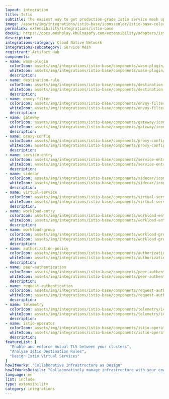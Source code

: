 ```yaml
---
layout: integration
title: Istio
subtitle: The easiest way to get production-grade Istio service mesh up and running
image: /assets/img/integrations/istio-base/icons/color/istio-base-color.svg
permalink: extensibility/integrations/istio-base
docURL: https://docs.meshplay.khulnasofy.com/extensibility/adapters/istio
description: 
integrations-category: Cloud Native Network
integrations-subcategory: Service Mesh
registrant: Artifact Hub
components: 
- name: wasm-plugin
  colorIcon: assets/img/integrations/istio-base/components/wasm-plugin/icons/color/wasm-plugin-color.svg
  whiteIcon: assets/img/integrations/istio-base/components/wasm-plugin/icons/white/wasm-plugin-white.svg
  description: 
- name: destination-rule
  colorIcon: assets/img/integrations/istio-base/components/destination-rule/icons/color/destination-rule-color.svg
  whiteIcon: assets/img/integrations/istio-base/components/destination-rule/icons/white/destination-rule-white.svg
  description: 
- name: envoy-filter
  colorIcon: assets/img/integrations/istio-base/components/envoy-filter/icons/color/envoy-filter-color.svg
  whiteIcon: assets/img/integrations/istio-base/components/envoy-filter/icons/white/envoy-filter-white.svg
  description: 
- name: gateway
  colorIcon: assets/img/integrations/istio-base/components/gateway/icons/color/gateway-color.svg
  whiteIcon: assets/img/integrations/istio-base/components/gateway/icons/white/gateway-white.svg
  description: 
- name: proxy-config
  colorIcon: assets/img/integrations/istio-base/components/proxy-config/icons/color/proxy-config-color.svg
  whiteIcon: assets/img/integrations/istio-base/components/proxy-config/icons/white/proxy-config-white.svg
  description: 
- name: service-entry
  colorIcon: assets/img/integrations/istio-base/components/service-entry/icons/color/service-entry-color.svg
  whiteIcon: assets/img/integrations/istio-base/components/service-entry/icons/white/service-entry-white.svg
  description: 
- name: sidecar
  colorIcon: assets/img/integrations/istio-base/components/sidecar/icons/color/sidecar-color.svg
  whiteIcon: assets/img/integrations/istio-base/components/sidecar/icons/white/sidecar-white.svg
  description: 
- name: virtual-service
  colorIcon: assets/img/integrations/istio-base/components/virtual-service/icons/color/virtual-service-color.svg
  whiteIcon: assets/img/integrations/istio-base/components/virtual-service/icons/white/virtual-service-white.svg
  description: 
- name: workload-entry
  colorIcon: assets/img/integrations/istio-base/components/workload-entry/icons/color/workload-entry-color.svg
  whiteIcon: assets/img/integrations/istio-base/components/workload-entry/icons/white/workload-entry-white.svg
  description: 
- name: workload-group
  colorIcon: assets/img/integrations/istio-base/components/workload-group/icons/color/workload-group-color.svg
  whiteIcon: assets/img/integrations/istio-base/components/workload-group/icons/white/workload-group-white.svg
  description: 
- name: authorization-policy
  colorIcon: assets/img/integrations/istio-base/components/authorization-policy/icons/color/authorization-policy-color.svg
  whiteIcon: assets/img/integrations/istio-base/components/authorization-policy/icons/white/authorization-policy-white.svg
  description: 
- name: peer-authentication
  colorIcon: assets/img/integrations/istio-base/components/peer-authentication/icons/color/peer-authentication-color.svg
  whiteIcon: assets/img/integrations/istio-base/components/peer-authentication/icons/white/peer-authentication-white.svg
  description: 
- name: request-authentication
  colorIcon: assets/img/integrations/istio-base/components/request-authentication/icons/color/request-authentication-color.svg
  whiteIcon: assets/img/integrations/istio-base/components/request-authentication/icons/white/request-authentication-white.svg
  description: 
- name: telemetry
  colorIcon: assets/img/integrations/istio-base/components/telemetry/icons/color/telemetry-color.svg
  whiteIcon: assets/img/integrations/istio-base/components/telemetry/icons/white/telemetry-white.svg
  description: 
- name: istio-operator
  colorIcon: assets/img/integrations/istio-base/components/istio-operator/icons/color/istio-operator-color.svg
  whiteIcon: assets/img/integrations/istio-base/components/istio-operator/icons/white/istio-operator-white.svg
  description: 
featureList: [
  "Enable and enforce mutual TLS between your clusters",
  "Analyze Istio Destination Rules",
  "Design Istio Virtual Services"
]
howItWorks: "Collaborative Infrastructure as Design"
howItWorksDetails: "Collaboratively manage infrastructure with your coworkers synchronously sharing the same designs."
language: en
list: include
type: extensibility
category: integrations
---
```

